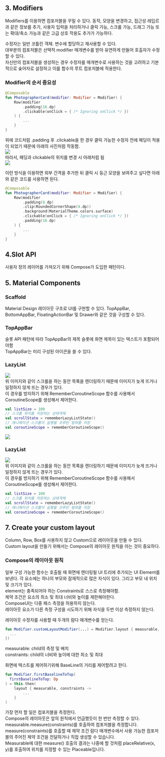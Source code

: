 ## 3. Modifiers
Modifiers를 이용하면 컴포저블을 꾸밀 수 있다. 동작, 모양을 변경하고, 접근성 레입르과 같은 정보를 추가, 사용자 입력을 처리하거나 클릭 가능, 스크롤 가능, 드래그 가능 또는 확대/축소 가능과 같은 고급 상호 작용도 추가가 가능하다.<br>

수정자는 일반 코틀린 객체. 변수에 할당하고 재사용할 수 있다. <br> 
대부분의 컴포저블은 선택적 modifier 매개변수를 받아 유연하게 만들어 호출자가 수정할 수 있다.<br>
자신만의 컴포저블을 생성하는 경우 수정자를 매개변수로 사용하는 것을 고려하고 기본적으로 숮어자로 설정하고 이를 함수의 루트 컴포저블에 적용한다.<br>

### Modifier의 순서 중요성
``` kotlin
@Composable
fun PhotographerCard(modifier: Modifier = Modifier) {
    Row(modifier
        .padding(16.dp)
        .clickable(onClick = { /* Ignoring onClick */ })
    ) {
        ...
    }
}
```
위에 코드처럼 .padding 후 .clickable을 한 경우 클릭 가능한 수정자 전에 패딩이 적용이 되었기 때문에 아래의 사진처럼 작동함.<br>
<img src = "https://developer.android.com/codelabs/jetpack-compose-layouts/img/c15a1050b051617f.gif?authuser=4"><br>
따라서, 패딩과 clickable의 위치를 변경 시 아래처럼 됨<br>
<img src = "https://developer.android.com/codelabs/jetpack-compose-layouts/img/a1ea4c8e16d61ffa.gif?authuser=4"><br>

이런 방식을 이용하면 외부 간격을 추가한 뒤 클릭 시 둥근 모양을 보여주고 싶다면 아래와 같은 코드를 사용하면 된다.
``` kotlin
@Composable
fun PhotographerCard(modifier: Modifier = Modifier) {
    Row(modifier
        .padding(8.dp)
        .clip(RoundedCornerShape(4.dp))
        .background(MaterialTheme.colors.surface)
        .clickable(onClick = { /* Ignoring onClick */ })
        .padding(16.dp)
    ) {
        ...
    }
}
```

## 4.Slot API
사용자 정의 레이어를 가져오기 위해 Compose가 도입한 패턴이다.<br>

## 5. Material Components
### Scaffold
Material Design 레이아웃 구조로 UI를 구현할 수 있다. TopAppBar, BottomAppBar, FloatingActionBar 및 Drawer와 같은 것을 구성할 수 있다.

### TopAppBar
슬롯 API 패턴에 따라 TopAppBar의 제목 슬롯에 화면 제목이 있는 텍스트가 포함되어야함 <br>
TopAppBar는 미리 구성된 아이콘을 쓸 수 있다.<br>

### LazyList
<img src = "https://developer.android.com/codelabs/jetpack-compose-layouts/img/9c6a666c57a84211.gif?authuser=4"><br>
위 이미지와 같이 스크롤을 하는 동안 목록을 렌더링하기 때문에 이미지가 늦게 뜨거나 일정하지 않게 뜨는 경우가 있다. <br>
이 경우를 방지하기 위해 RememberCoroutineScope 함수를 사용해서 CoroutineScope를 생성해서 제어한다. <br>

```kotlin
val listSize = 100
// 스크롤 위치를 저장하는 상태객체
val scrollState = rememberLazyListState()
// 애니메이션 스크롤이 실행될 코루틴 범위를 저장
val coroutineScope = rememberCoroutineScope()
```
<img src = "https://developer.android.com/codelabs/jetpack-compose-layouts/img/9bc52801a90401f3.gif?authuser=4"><br> 

### LazyList
<img src = "https://developer.android.com/codelabs/jetpack-compose-layouts/img/9c6a666c57a84211.gif?authuser=4"><br>
위 이미지와 같이 스크롤을 하는 동안 목록을 렌더링하기 때문에 이미지가 늦게 뜨거나 일정하지 않게 뜨는 경우가 있다. <br>
이 경우를 방지하기 위해 RememberCoroutineScope 함수를 사용해서 CoroutineScope를 생성해서 제어한다. <br>

```kotlin
val listSize = 100
// 스크롤 위치를 저장하는 상태객체
val scrollState = rememberLazyListState()
// 애니메이션 스크롤이 실행될 코루틴 범위를 저장
val coroutineScope = rememberCoroutineScope()
```

## 7. Create your custom layout
Column, Row, Box를 사용하지 않고 Custom으로 레이아웃을 만들 수 있다.<br>
Custom layout을 만들기 위해서는 Compose의 레이아웃 원칙을 아는 것이 중요하다. <br>

### Compose의 레이아웃 원칙
일부 구성 가능한 함수는 호출될 때 화면에 렌더링될 UI 트리에 추가되는 UI Element를 보낸다. 각 요소에는 하나의 부모와 잠재적으로 많은 자식이 있다. 그리고 부모 내 위치 및 크기가 있다.<br>
element는 충족되어야 하는 Constraints로 스스로 측정해야함. <br> 
제약 조건은 요소의 최소 및 최대 너비와 높이를 제한해야한다. <br>
ComposeUI는 다중 패스 측정을 허용하지 않는다. <br>
레이아웃 요소가 다른 측정 구성을 시도하기 위해 자식을 두번 이상 측정하지 않는다. <br>

레이아웃 수정자를 사용할 때 두개의 람다 매개변수를 얻는다.
```kotlin
fun Modifier.customLayoutModifier(...) = Modifier.layout { measurable, constraints ->
  ...
})
```
measurable: child의 측정 및 배치<br>
constraints:  child의 너비와 높이에 대한 최소 및 최대<br>

화면에 텍스트를 제어하기위해 BaseLine의 거리를 제어할려고 한다.

```kotlin
fun Modifier.firstBaselineToTop(
  firstBaselineToTop: Dp
) = this.then(
    layout { measurable, constraints ->
        ...
    }
)
```
가장 먼저 할 일은 컴포저블을 측정한다. <br>
Compose의 레이아웃은 앞의 원칙에서 언급했듯이 한 번만 측정할 수 있다.<br>
measurable.measure(constraints)를 호출하여 컴포저블을 측정합니다.<br>
measure(constraints)를 호출할 때 제약 조건 람다 매개변수에서 사용 가능한 컴포저블의 주어진 제약 조건을 전달하거나 직접 생성할 수 있습니다.<br>
 Measurable에 대한 measure() 호출의 결과는 나중에 할 것처럼 placeRelative(x, y)를 호출하여 위치를 지정할 수 있는 Placeable입니다.<br>



